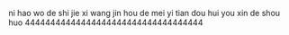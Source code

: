 ni hao wo de shi jie xi wang jin hou de 
mei yi tian dou hui you xin de shou huo
44444444444444444444444444444444444